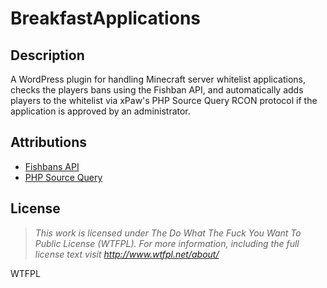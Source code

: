 # BreakfastApplications
## Description
A WordPress plugin for handling Minecraft server whitelist applications, checks the players bans using the Fishban API, and automatically adds players to the whitelist via xPaw's PHP Source Query RCON protocol if the application is approved by an administrator.

## Attributions
* <a href="http://fishbans.com/docs.php" target="_blank">Fishbans API</a>
* <a href="https://github.com/xPaw/PHP-Source-Query-Class" target="_blank">PHP Source Query</a>

## License
>*This work is licensed under The Do What The Fuck You Want To Public License (WTFPL).
>For more information, including the full license text visit http://www.wtfpl.net/about/*

<a href="http://www.wtfpl.net/"><img
       src="http://www.wtfpl.net/wp-content/uploads/2012/12/wtfpl-badge-4.png"
       width="80" height="15" alt="WTFPL" /></a>
